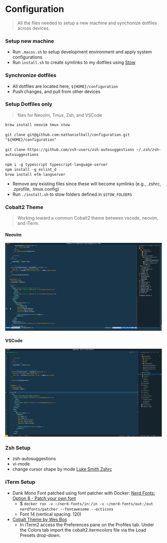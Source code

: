 # Configuration

> All the files needed to setup a new machine and synchonize dotfiles across devices.

### Setup new machine

- Run `.macos.sh` to setup development environment and apply system configurations
- Run `install.sh` to create symlinks to my dotfiles using [Stow](https://www.kabisa.nl/tech/how-to-manage-dotfiles-with-gnu-stow)

### Synchronize dotfiles

- All dotfiles are located here, `${HOME}/configuration`
- Push changes, and pull from other devices

### Setup Dotfiles only

> files for Neovim, Tmux, Zsh, and VSCode

```
brew install neovim tmux stow

git clone git@github.com:nathanielhall/configuration.git "${HOME}/configuration"

git clone https://github.com/zsh-users/zsh-autosuggestions ~/.zsh/zsh-autosuggestions

npm i -g typescript typescript-language-server
npm install -g eslint_d
brew install efm-langserver
```

- Remove any existing files since these will become symlinks (e.g., .zshrc, .zprofile, .tmux.config)
- Run `./install.sh` to stow folders defined in `$STOW_FOLDERS`

### Cobalt2 Theme

> Working toward a common Cobalt2 theme between vscode, neovim, and iTerm.

#### Neovim

<img src="screenshot_nvim.png" alt="App Screenshot" title="App Screenshot" width="900" />

#### VSCode

<img src="screenshot_vscode.png" alt="App Screenshot" title="App Screenshot" width="900" />

### Zsh Setup

- zsh-autosuggestions
- vi-mode
- change cursor shape by mode [Luke Smith Zshrc](https://gist.github.com/LukeSmithxyz/e62f26e55ea8b0ed41a65912fbebbe52)

### iTerm Setup

- Dank Mono Font patched using font patcher with Docker: [Nerd Fonts: Option 8 - Patch your own font](https://github.com/ryanoasis/nerd-fonts#option-8-patch-your-own-font)
  - $ `docker run -v ~/nerd-fonts/in:/in -v ~/nerd-fonts/out:/out nerdfonts/patcher --fontawesome --octicons`
  - Font 14 (vertical spacing: 120)
- [Cobalt Theme by Wes Bos](https://github.com/wesbos/Cobalt2-iterm)
  - In iTerm2 access the Preferences pane on the Profiles tab. Under the Colors tab import the cobalt2.itermcolors file via the Load Presets drop-down.
